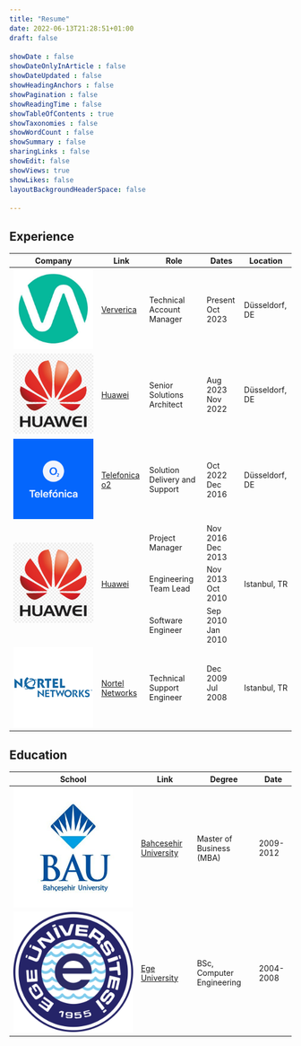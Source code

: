 ```yaml
---
title: "Resume"
date: 2022-06-13T21:28:51+01:00
draft: false

showDate : false
showDateOnlyInArticle : false
showDateUpdated : false
showHeadingAnchors : false
showPagination : false
showReadingTime : false
showTableOfContents : true
showTaxonomies : false 
showWordCount : false
showSummary : false
sharingLinks : false
showEdit: false
showViews: true
showLikes: false
layoutBackgroundHeaderSpace: false

---
```


## Experience
<div class="container">
    <table>
        <thead>
            <tr>
                <th>Company</th>
                <th>Link</th>
                <th>Role</th>
                <th>Dates</th>
                <th>Location</th>
            </tr>
        </thead>
        <tbody>
            <tr>
                <td><img class="customEntitityLogo" src="ververica.jpg"/></td>
                <td><a href="https://www.ververica.com/" target="_blank">Ververica</a></td>
                <td>Technical Account Manager</td>
                <td> Present</br> Oct 2023</td>
                <td> Düsseldorf, DE</td>
            </tr>
            <tr>
                <td><img class="customEntitityLogo" src="huawei.jpg"/></td>
                <td><a href="https://www.huawei.com/en/" target="_blank">Huawei</a></td>
                <td>Senior Solutions Architect</td>
                <td>Aug 2023 </br> Nov 2022</td>
                <td> Düsseldorf, DE</td>
            </tr>
            <tr>
                <td><img class="customEntitityLogo" src="telefonica.png"/></td>
                <td><a href="https://www.telefonica.de/home-corporate-en.html" target="_blank">Telefonica o2</a></td>
                <td>Solution Delivery and Support</td>
                <td> Oct 2022 </br>Dec 2016</td>
                <td>Düsseldorf, DE</td>
            </tr>
            <tr>
                <td rowspan=4><img class="customEntitityLogo" src="huawei.jpg"/></td>
                <td rowspan=4><a href="https://www.huawei.com/en/" target="_blank">Huawei</a></td>
            </tr>
            <tr>
                <td>Project Manager </td>
                <td> Nov 2016</br> Dec 2013</td>
                <td rowspan=3> Istanbul, TR </td>
            </tr>
            <tr>
                <td>Engineering Team Lead</td>
                <td> Nov 2013</br> Oct 2010</td>
            </tr>
            <tr>
                <td>Software Engineer</td>
                <td> Sep 2010</br> Jan 2010</td>
            </tr>
            <tr>
                <td><img class="customEntitityLogo" src="nortel-networks.png"/></td>
                <td><a href="https://www.linkedin.com/company/nortel-networks/about/" target="_blank">Nortel Networks</a></td>
                <td>Technical Support Engineer</td>
                <td> Dec 2009</br> Jul 2008 &nbsp;&nbsp;&nbsp;&nbsp;</td>
                <td>Istanbul, TR</td>
            </tr>
        </tbody>
    </table>
</div>


## Education
<div class="container">
    <table>
        <thead>
            <tr>
                <th>School</th>
                <th>Link</th>
                <th>Degree</th>
                <th>Date</th>
            </tr>
        </thead>
        <tbody>
            <tr>
                <td rowspan=2><img class="customEntitityLogo" src="bau.jpg"/></td>
                <td rowspan=2><a href="https://bau.edu.tr/" target="_blank">Bahcesehir University</a></td>
            </tr>
            <tr>
                <td>Master of Business (MBA)</td>
                <td>2009-2012</td>
            </tr>
            <tr>
                <td rowspan=2><img class="customEntitityLogo" src="ege.png"/></td>
                <td rowspan=2><a href="https://ege.edu.tr/eng-0/Homepage.html" target="_blank">Ege University</a></td>
            </tr>
            <tr>
                <td>BSc, Computer Engineering</td>
                <td>2004-2008</td>
            </tr>
        </tbody>
    </table>
</div>